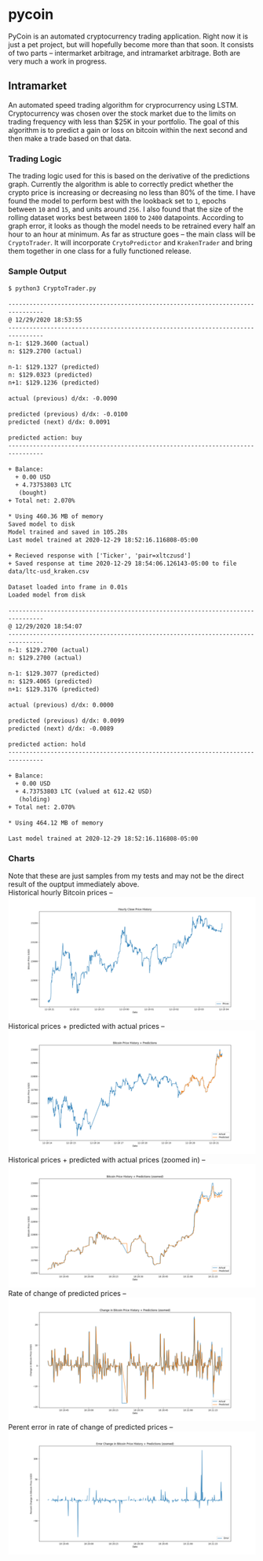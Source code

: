 # pycoin

PyCoin is an automated cryptocurrency trading application. Right now it is just a pet project, but will hopefully become more than that soon. It consists of two parts – intermarket arbitrage, and intramarket arbitrage. Both are very much a work in progress.

## Intramarket

An automated speed trading algorithm for cryprocurrency using LSTM. Cryptocurrency was chosen over the stock market due to the limits on trading frequency with less than $25K in your portfolio. The goal of this algorithm is to predict a gain or loss on bitcoin within the next second and then make a trade based on that data.

### Trading Logic

The trading logic used for this is based on the derivative of the predictions graph. Currently the algorithm is able to correctly predict whether the crypto price is increasing or decreasing no less than 80% of the time. I have found the model to perform best with the lookback set to `1`, epochs between `10` and `15`, and units around `256`. I also found that the size of the rolling dataset works best between `1800` to `2400` datapoints. According to graph error, it looks as though the model needs to be retrained every half an hour to an hour at minimum. As far as structure goes – the main class will be `CryptoTrader`. It will incorporate `CrytoPredictor` and `KrakenTrader` and bring them together in one class for a fully functioned release.

### Sample Output
```
$ python3 CryptoTrader.py

--------------------------------------------------------------------------------
@ 12/29/2020 18:53:55
--------------------------------------------------------------------------------
n-1: $129.3600 (actual)
n: $129.2700 (actual)

n-1: $129.1327 (predicted)
n: $129.0323 (predicted)
n+1: $129.1236 (predicted)

actual (previous) d/dx: -0.0090

predicted (previous) d/dx: -0.0100
predicted (next) d/dx: 0.0091

predicted action: buy
-------------------------------------------------------------------------------- 

+ Balance:
  + 0.00 USD
  + 4.73753803 LTC
   (bought)
+ Total net: 2.070%

* Using 460.36 MB of memory
Saved model to disk
Model trained and saved in 105.28s
Last model trained at 2020-12-29 18:52:16.116808-05:00

+ Recieved response with ['Ticker', 'pair=xltczusd']
+ Saved response at time 2020-12-29 18:54:06.126143-05:00 to file data/ltc-usd_kraken.csv

Dataset loaded into frame in 0.01s
Loaded model from disk

--------------------------------------------------------------------------------
@ 12/29/2020 18:54:07
--------------------------------------------------------------------------------
n-1: $129.2700 (actual)
n: $129.2700 (actual)

n-1: $129.3077 (predicted)
n: $129.4065 (predicted)
n+1: $129.3176 (predicted)

actual (previous) d/dx: 0.0000

predicted (previous) d/dx: 0.0099
predicted (next) d/dx: -0.0089

predicted action: hold
-------------------------------------------------------------------------------- 

+ Balance:
  + 0.00 USD
  + 4.73753803 LTC (valued at 612.42 USD)
   (holding)
+ Total net: 2.070%

* Using 464.12 MB of memory

Last model trained at 2020-12-29 18:52:16.116808-05:00
```

### Charts
Note that these are just samples from my tests and may not be the direct result of the ouptput immediately above.<br>
Historical hourly Bitcoin prices –
![Hourly prices](chart/hourly_prices.png)
Historical prices + predicted with actual prices –
![Predictions](chart/predictions.png)
Historical prices + predicted with actual prices (zoomed in) –
![Zoomed Predictions](chart/predictions_zoomed.png)
Rate of change of predicted prices –
![Slope](chart/slope.png)
Perent error in rate of change of predicted prices –
![Error](chart/error.png)

<!-- 
## Intermarket

This side of pycoin will scan given markets for each's crypto price, make a decision on the greatest difference between the two, buy at the lowest, and sell at the highest – all with in the same moment.

Example call for prices: 
```
Asking for BTC on binanceusa...
Asking for BTC on bittrex...
Asking for BTC on kraken...
Asking for BTC on bitfinex...
Asking for BTC on bitstamp...
Asking for BTC on gemini...
At 2020-12-11 10:19:47.768476
{
  "binanceusa": 18058.85,
  "bittrex": 18073.28,
  "kraken": 18070.1,
  "bitfinex": 18087.0,
  "bitstamp": 18070.29,
  "gemini": 18074.83
}
Lowest = binanceusa at $18058.85
Highest = bitfinex at $18087.0
Gross difference => $28.15

Testing ROI per transaction
-----------------------------
Net ROI w/ $10 invested => $0.0255
Net ROI w/ $20 invested => $0.0511
Net ROI w/ $30 invested => $0.0766
Net ROI w/ $40 invested => $0.1021
Net ROI w/ $50 invested => $0.1276
Net ROI w/ $60 invested => $0.1532
Net ROI w/ $70 invested => $0.1787
Net ROI w/ $80 invested => $0.2042
Net ROI w/ $90 invested => $0.2298
Net ROI w/ $100 invested => $0.2553
...Net ROI w/ $500 invested => $1.2764
...Net ROI w/ $1000 invested => $2.5528
...Net ROI w/ $3000 invested => $7.6585
...Net ROI w/ $9000 invested => $22.9754
```

Keep in mind this is meant to be traded up to every 10 seconds, so these values compounded == $$$. Or, at least $.
-->